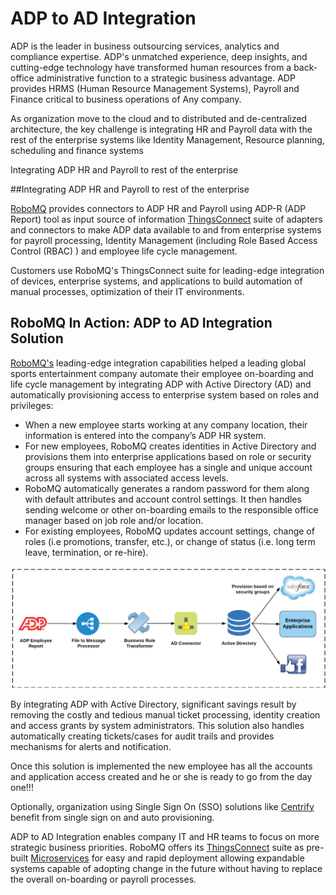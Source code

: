 # ADP to AD Integration  

ADP is the leader in business outsourcing services, analytics and compliance expertise. ADP's unmatched experience, deep insights, and cutting-edge technology have transformed human resources from a back-office administrative function to a strategic business advantage. ADP provides HRMS (Human Resource Management Systems), Payroll and Finance critical to business operations of Any company.
  
As organization move to the cloud and to distributed and de-centralized architecture, the key challenge is integrating HR and Payroll data with the rest of the enterprise systems like Identity Management, Resource planning, scheduling and finance systems 
 
Integrating ADP HR and Payroll to rest of the enterprise

##Integrating ADP HR and Payroll to rest of the enterprise

<a href="https://www.robomq.io/">RoboMQ</a> provides connectors to ADP HR and Payroll using ADP-R (ADP Report) tool as input source of information <a href="https://www.robomq.io/index.html#thingsconnect">ThingsConnect</a> suite of adapters and connectors to make ADP data available to and from enterprise systems for payroll processing, Identity Management (including Role Based Access Control (RBAC) ) and employee life cycle management.

Customers use RoboMQ's ThingsConnect suite for leading-edge integration of devices, enterprise systems, and applications to build automation of manual processes, optimization of their IT environments.

## RoboMQ In Action: ADP to AD Integration Solution

<a href="https://www.robomq.io/">RoboMQ's</a> leading-edge integration capabilities helped a leading global sports entertainment company automate their employee on-boarding and life cycle management by integrating ADP with Active Directory (AD) and automatically provisioning access to enterprise system based on roles and privileges:

* When a new employee starts working at any company location, their information is entered into the company’s ADP HR system.
* For new employees, RoboMQ creates identities in Active Directory and provisions them into enterprise applications based on role or security groups ensuring that each employee has a single and unique account across all systems with associated access levels.
* RoboMQ automatically generates a random password for them along with default attributes and account control settings. It then handles sending welcome or other on-boarding emails to the responsible office manager based on job role and/or location.
* For existing employees, RoboMQ updates account settings, change of roles (i.e promotions, transfer, etc.), or change of status (i.e. long term leave, termination, or re-hire).

![ADP](images/ADP.png)

By integrating ADP with Active Directory, significant savings result by removing the costly and tedious manual ticket processing, identity creation and access grants by system administrators. This solution also handles automatically creating tickets/cases for audit trails and provides mechanisms for alerts and notification.

Once this solution is implemented the new employee has all the accounts and application access created and he or she is ready to go from the day one!!!

Optionally, organization using Single Sign On (SSO) solutions like <a href="https://www.centrify.com/">Centrify</a> benefit from single sign on and auto provisioning.

ADP to AD Integration enables company IT and HR teams to focus on more strategic business priorities. RoboMQ offers its <a href="https://www.robomq.io/index.html#thingsconnect">ThingsConnect</a> suite as pre-built <a href="https://www.robomq.io/index.html#microservices">Microservices</a> for easy and rapid deployment allowing expandable systems capable of adopting change in the future without having to replace the overall on-boarding or payroll processes.